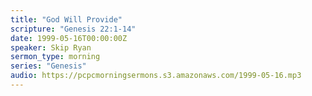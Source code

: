 ```yaml
---
title: "God Will Provide"
scripture: "Genesis 22:1-14"
date: 1999-05-16T00:00:00Z
speaker: Skip Ryan
sermon_type: morning
series: "Genesis"
audio: https://pcpcmorningsermons.s3.amazonaws.com/1999-05-16.mp3 
---
```



